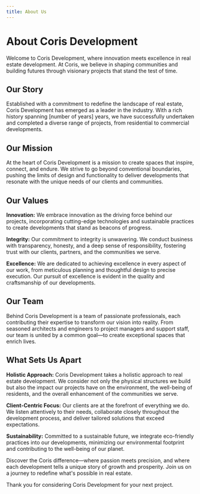 ```yaml
---
title: About Us
---
```

 # **About Coris Development**

Welcome to Coris Development, where innovation meets excellence in real estate development. At Coris, we believe in shaping communities and building futures through visionary projects that stand the test of time.

## **Our Story**

Established with a commitment to redefine the landscape of real estate, Coris Development has emerged as a leader in the industry. With a rich history spanning [number of years] years, we have successfully undertaken and completed a diverse range of projects, from residential to commercial developments.

## **Our Mission**

At the heart of Coris Development is a mission to create spaces that inspire, connect, and endure. We strive to go beyond conventional boundaries, pushing the limits of design and functionality to deliver developments that resonate with the unique needs of our clients and communities.

## **Our Values**

**Innovation:** We embrace innovation as the driving force behind our projects, incorporating cutting-edge technologies and sustainable practices to create developments that stand as beacons of progress.

**Integrity:** Our commitment to integrity is unwavering. We conduct business with transparency, honesty, and a deep sense of responsibility, fostering trust with our clients, partners, and the communities we serve.

**Excellence:** We are dedicated to achieving excellence in every aspect of our work, from meticulous planning and thoughtful design to precise execution. Our pursuit of excellence is evident in the quality and craftsmanship of our developments.

## **Our Team**

Behind Coris Development is a team of passionate professionals, each contributing their expertise to transform our vision into reality. From seasoned architects and engineers to project managers and support staff, our team is united by a common goal—to create exceptional spaces that enrich lives.

## **What Sets Us Apart**

**Holistic Approach:** Coris Development takes a holistic approach to real estate development. We consider not only the physical structures we build but also the impact our projects have on the environment, the well-being of residents, and the overall enhancement of the communities we serve.

**Client-Centric Focus:** Our clients are at the forefront of everything we do. We listen attentively to their needs, collaborate closely throughout the development process, and deliver tailored solutions that exceed expectations.

**Sustainability:** Committed to a sustainable future, we integrate eco-friendly practices into our developments, minimizing our environmental footprint and contributing to the well-being of our planet.

Discover the Coris difference—where passion meets precision, and where each development tells a unique story of growth and prosperity. Join us on a journey to redefine what's possible in real estate.

Thank you for considering Coris Development for your next project.
